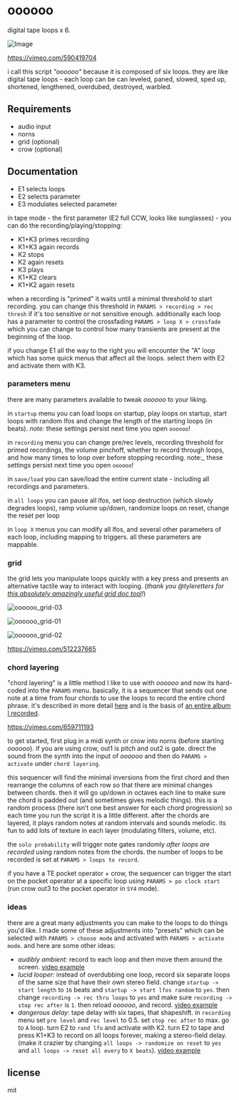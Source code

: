 # oooooo

digital tape loops x 6.

![Image](https://user-images.githubusercontent.com/6550035/91628872-c47b8c80-e978-11ea-9d07-df79ef337a0f.gif)

https://vimeo.com/590419704

i call this script *"oooooo"* because it is composed of six loops. they are like digital tape loops - each loop can be can leveled, paned, slowed, sped up, shortened, lengthened, overdubed, destroyed, warbled.

## Requirements

- audio input
- norns
- grid (optional)
- crow (optional)

## Documentation

- E1 selects loops
- E2 selects parameter
- E3 modulates selected parameter

in tape mode - the first parameter (E2 full CCW, looks like sunglasses) - you can do the recording/playing/stopping:

- K1+K3 primes recording
- K1+K3 again records
- K2 stops
- K2 again resets
- K3 plays
- K1+K2 clears
- K1+K2 again resets

when a recording is "primed" it waits until a minimal threshold to start recording. you can change this threshold in `PARAMS > recording > rec thresh` if it's too sensitive or not sensitive enough. additionally each loop has a parameter to control the crossfading `PARAMS > loop X > crossfade` which you can change to control how many transients are present at the beginning of the loop.

if you change E1 all the way to the right you will encounter the "A" loop which has some quick menus that affect all the loops. select them with E2 and activate them with K3.

### parameters menu

there are many parameters available to tweak *oooooo* to your liking.

in `startup` menu you can load loops on startup, play loops on startup, start loops with random lfos and change the length of the starting loops (in beats). _note:_ these settings persist next time you open `oooooo`!

in `recording` menu you can change pre/rec levels, recording threshold for primed recordings, the volume pinchoff, whether to record through loops, and how many times to loop over before stopping recording. note:_ these settings persist next time you open `oooooo`!

in `save/load` you can save/load the entire current state - including all recordings and parameters.

in `all loops` you can pause all lfos, set loop destruction (which slowly degrades loops), ramp volume up/down, randomize loops on reset, change the reset per loop

in `loop X` menus you can modify all lfos, and several other parameters of each loop, including mapping to triggers. all these parameters are mappable.

### grid

the grid lets you manipulate loops quickly with a key press and presents an alternative tactile way to interact with looping. (*thank you @tyleretters for [this absolutely amazingly useful grid doc tool](https://tyleretters.github.io/GridStation/)!*)

![oooooo_grid-03](https://user-images.githubusercontent.com/6550035/132006771-4fdd4e9e-3a02-48e9-b94a-7f6454d60399.png) 

![oooooo_grid-01](https://user-images.githubusercontent.com/6550035/132006768-4a9554b8-dbe8-432c-a76d-a84b8e1c8ba1.png) 

![oooooo_grid-02](https://user-images.githubusercontent.com/6550035/132006765-3fc245e9-f234-4b7a-a926-05ca6398a849.png) 

https://vimeo.com/512237665

### chord layering

"chord layering" is a little method I like to use with *oooooo* and now its hard-coded into the `PARAMS` menu. basically, it is a sequencer that sends out one note at a time from four chords to use the loops to record the entire chord phrase. it's described in more detail [here](https://llllllll.co/t/latest-tracks-videos/25738/3016) and is the basis of [an entire album I recorded](https://infinitedigits.bandcamp.com/album/at-the-place).

https://vimeo.com/659711193

to get started, first plug in a midi synth or crow into norns (before starting *oooooo*). if you are using crow, out1 is pitch and out2 is gate. direct the sound from the synth into the input of *oooooo* and then do `PARAMS > activate` under `chord layering`.

this sequencer will find the minimal inversions from the first chord and then rearrange the columns of each row so that there are minimal changes between chords. then it will go up/down in octaves each line to make sure the chord is padded out (and sometimes gives melodic things). this is a random process (there isn’t one best answer for each chord progression) so each time you run the script it is a little different. after the chords are layered, it plays random notes at random intervals and sounds melodic. its fun to add lots of texture in each layer (modulating filters, volume, etc).

the `solo probability` will trigger note gates randomly *after loops are recorded* using random notes from the chords. the number of loops to be recorded is set at `PARAMS > loops to record`. 

if you have a TE pocket operator + crow, the sequencer can trigger the start on the pocket operator at a specific loop using `PARAMS > po clock start` (run crow out3 to the pocket operator in `SY4` mode).

### ideas

there are a great many adjustments you can make to the loops to do things you'd like. I made some of these adjustments into "presets" which can be selected with `PARAMS > choose mode` and activated with `PARAMS > activate mode`. and here are some other ideas:

- *audibly ambient:* record to each loop and then move them around the screen. [video example](https://www.instagram.com/p/CEzI3mqB_0k/)
- *lucid looper:* instead of overdubbing one loop, record six separate loops of the same size that have their own stereo field. change `startup -> start length` to `16` beats and `startup -> start lfos random` to `yes`. then change `recording -> rec thru loops` to `yes` and make sure `recording -> stop rec after` is `1`. then reload *oooooo*, and record. [video example](https://www.instagram.com/p/CFBjBxGhJXs/)
- *dangerous delay:* tape delay with six tapes, that shapeshift. in `recording` menu set `pre level` and `rec level` to 0.5. set `stop rec after` to max. go to `A` loop. turn E2 to `rand lfo` and activate with K2. turn E2 to tape and press K1+K3 to record on all loops forever, making a stereo-field delay. (make it crazier by changing `all loops -> randomize on reset` to `yes` and `all loops -> reset all every` to `X beats`). [video example](https://www.instagram.com/p/CFFHUNmhxIf/)


## license 

mit 



